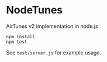 NodeTunes
=========

AirTunes v2 implementation in node.js

```
npm install
npm test
```

See ```test/server.js``` for example usage.
